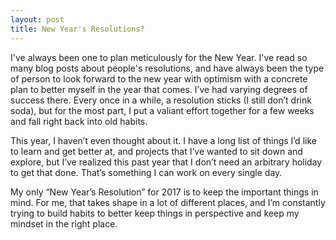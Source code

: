 ```yaml
---
layout: post
title: New Year's Resolutions?
---
```


I've always been one to plan meticulously for the New Year. I've read so many blog posts about people's resolutions, and have always been the type of person to look forward to the new year with optimism with a concrete plan to better myself in the year that comes. I’ve had varying degrees of success there. Every once in a while, a resolution sticks (I still don’t drink soda), but for the most part, I put a valiant effort together for a few weeks and fall right back into old habits.

This year, I haven’t even thought about it. I have a long list of things I’d like to learn and get better at, and projects that I’ve wanted to sit down and explore, but I’ve realized this past year that I don’t need an arbitrary holiday to get that done. That’s something I can work on every single day.

My only “New Year’s Resolution” for 2017 is to keep the important things in mind. For me, that takes shape in a lot of different places, and I’m constantly trying to build habits to better keep things in perspective and keep my mindset in the right place.
